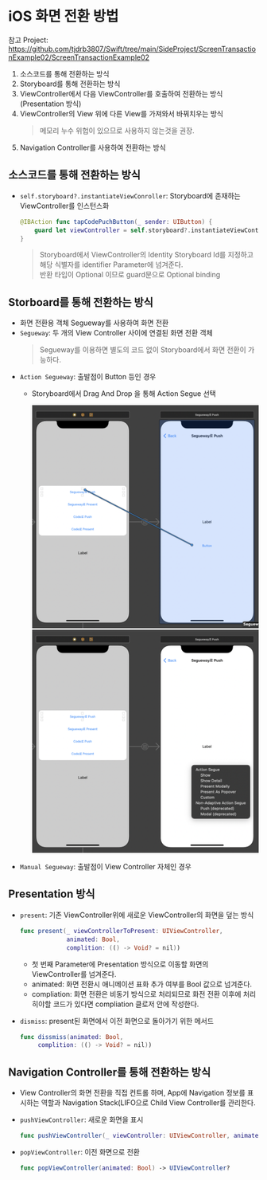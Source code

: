 # iOS 화면 전환 방법
참고 Project: https://github.com/tjdrb3807/Swift/tree/main/SideProject/ScreenTransactionExample02/ScreenTransactionExample02

1. 소스코드를 통해 전환하는 방식
2. Storyboard를 통해 전환하는 방식
3. ViewController에서 다음 ViewController를 호출하여 전환하는 방식(Presentation 방식)
4. ViewController의 View 위에 다른 View를 가져와서 바꿔치우는 방식
   > 메모리 누수 위헙이 있으므로 사용하지 않는것을 권장.   
5. Navigation Controller를 사용하여 전환하는 방식

## 소스코드를 통해 전환하는 방식
* `self.storyboard?.instantiateViewConroller`: Storyboard에 존재하는 ViewController를 인스턴스화
 
   ```Swift
   @IBAction func tapCodePuchButton(_ sender: UIButton) {
       guard let viewController = self.storyboard?.instantiateViewController(identifier: "CodePushViewController") else { return }
   } 
   ```
   > Storyboard에서 ViewController의 Identity Storyboard Id를 지정하고 해당 식별자를 identifier Parameter에 넘겨준다.   
   반환 타입이 Optional 이므로 guard문으로 Optional binding   

## Storboard를 통해 전환하는 방식
* 화면 전환용 객체 Segueway를 사용하여 화면 전환
* `Segueway`: 두 개의 View Controller 사이에 연결된 화면 전환 객체
  > Segueway를 이용하면 별도의 코드 없이 Storyboard에서 화면 전환이 가능하다. 
* `Action Segueway`: 출발점이 Button 등인 경우
  * Storyboard에서 Drag And Drop 을 통해 Action Segue 선택
 
    ![](img/img12.png)
    ![](img/img13.png)
* `Manual Segueway`: 출발점이 View Controller 자체인 경우

## Presentation 방식
* `present`: 기존 ViewController위에 새로운 ViewController의 화면을 덮는 방식  
  ```Swift
  func present(_ viewControllerToPresent: UIViewController,
               animated: Bool,
               complition: (() -> Void? = nil))
  ``` 
  * 첫 번째 Parameter에 Presentation 방식으로 이동할 화면의 ViewController를 넘겨준다.
  * animated: 화면 전환시 애니메이션 표화 추가 여부를 Bool 값으로 넘겨준다.
  * compliation: 화면 전환은 비동기 방식으로 처리되므로 화전 전환 이후에 처리히야할 코드가 있다면 compliation 클로저 안에 작성한다.

* `dismiss`: present된 화면에서 이전 화면으로 돌아가기 위한 메서드
  ```Swift
  func dissmiss(animated: Bool,
       complition: (() -> Void? = nil))
  ``` 

## Navigation Controller를 통해 전환하는 방식
* View Controller의 화면 전환을 직접 컨트롤 하며, App에 Navigation 정보를 표시하는 역할과 Navigation Stack(LIFO으로 Child View Controller를 관리한다.
* `pushViewController`: 새로운 화면을 표시
 
  ``` Swift
  func pushViewController(_ viewController: UIViewController, animated: Bool)
  ```
* `popViewController`: 이전 화면으로 전환

  ```Swift
  func popViewController(animated: Bool) -> UIViewController?
  ``` 